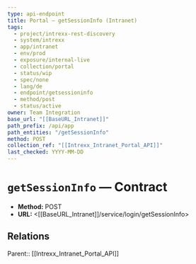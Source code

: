 ```yaml
---
type: api-endpoint
title: Portal — getSessionInfo (Intranet)
tags:
  - project/intrexx-rest-discovery
  - system/intrexx
  - app/intranet
  - env/prod
  - exposure/internal-live
  - collection/portal
  - status/wip
  - spec/none
  - lang/de
  - endpoint/getsessioninfo
  - method/post
  - status/active
owner: Team Integration
base_url: "[[BaseURL_Intranet]]"
path_prefix: /api/app
path_entities: "/getSessionInfo"
method: POST
collection_ref: "[[Intrexx_Intranet_Portal_API]]"
last_checked: YYYY-MM-DD
---
```



# `getSessionInfo` — Contract
- **Method:** POST
- **URL:** <[[BaseURL_Intranet]]/service/login/getSessionInfo>

## Relations
Parent:: [[Intrexx_Intranet_Portal_API]]
